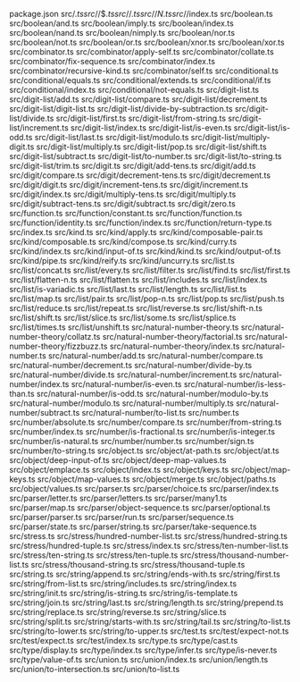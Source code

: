 package.json
src/$.ts
src/$/$$.ts
src/$/$.ts
src/$/$N.ts
src/$/index.ts
src/boolean.ts
src/boolean/and.ts
src/boolean/imply.ts
src/boolean/index.ts
src/boolean/nand.ts
src/boolean/nimply.ts
src/boolean/nor.ts
src/boolean/not.ts
src/boolean/or.ts
src/boolean/xnor.ts
src/boolean/xor.ts
src/combinator.ts
src/combinator/apply-self.ts
src/combinator/collate.ts
src/combinator/fix-sequence.ts
src/combinator/index.ts
src/combinator/recursive-kind.ts
src/combinator/self.ts
src/conditional.ts
src/conditional/equals.ts
src/conditional/extends.ts
src/conditional/if.ts
src/conditional/index.ts
src/conditional/not-equals.ts
src/digit-list.ts
src/digit-list/add.ts
src/digit-list/compare.ts
src/digit-list/decrement.ts
src/digit-list/digit-list.ts
src/digit-list/divide-by-subtraction.ts
src/digit-list/divide.ts
src/digit-list/first.ts
src/digit-list/from-string.ts
src/digit-list/increment.ts
src/digit-list/index.ts
src/digit-list/is-even.ts
src/digit-list/is-odd.ts
src/digit-list/last.ts
src/digit-list/modulo.ts
src/digit-list/multiply-digit.ts
src/digit-list/multiply.ts
src/digit-list/pop.ts
src/digit-list/shift.ts
src/digit-list/subtract.ts
src/digit-list/to-number.ts
src/digit-list/to-string.ts
src/digit-list/trim.ts
src/digit.ts
src/digit/add-tens.ts
src/digit/add.ts
src/digit/compare.ts
src/digit/decrement-tens.ts
src/digit/decrement.ts
src/digit/digit.ts
src/digit/increment-tens.ts
src/digit/increment.ts
src/digit/index.ts
src/digit/multiply-tens.ts
src/digit/multiply.ts
src/digit/subtract-tens.ts
src/digit/subtract.ts
src/digit/zero.ts
src/function.ts
src/function/constant.ts
src/function/function.ts
src/function/identity.ts
src/function/index.ts
src/function/return-type.ts
src/index.ts
src/kind.ts
src/kind/apply.ts
src/kind/composable-pair.ts
src/kind/composable.ts
src/kind/compose.ts
src/kind/curry.ts
src/kind/index.ts
src/kind/input-of.ts
src/kind/kind.ts
src/kind/output-of.ts
src/kind/pipe.ts
src/kind/reify.ts
src/kind/uncurry.ts
src/list.ts
src/list/concat.ts
src/list/every.ts
src/list/filter.ts
src/list/find.ts
src/list/first.ts
src/list/flatten-n.ts
src/list/flatten.ts
src/list/includes.ts
src/list/index.ts
src/list/is-variadic.ts
src/list/last.ts
src/list/length.ts
src/list/list.ts
src/list/map.ts
src/list/pair.ts
src/list/pop-n.ts
src/list/pop.ts
src/list/push.ts
src/list/reduce.ts
src/list/repeat.ts
src/list/reverse.ts
src/list/shift-n.ts
src/list/shift.ts
src/list/slice.ts
src/list/some.ts
src/list/splice.ts
src/list/times.ts
src/list/unshift.ts
src/natural-number-theory.ts
src/natural-number-theory/collatz.ts
src/natural-number-theory/factorial.ts
src/natural-number-theory/fizzbuzz.ts
src/natural-number-theory/index.ts
src/natural-number.ts
src/natural-number/add.ts
src/natural-number/compare.ts
src/natural-number/decrement.ts
src/natural-number/divide-by.ts
src/natural-number/divide.ts
src/natural-number/increment.ts
src/natural-number/index.ts
src/natural-number/is-even.ts
src/natural-number/is-less-than.ts
src/natural-number/is-odd.ts
src/natural-number/modulo-by.ts
src/natural-number/modulo.ts
src/natural-number/multiply.ts
src/natural-number/subtract.ts
src/natural-number/to-list.ts
src/number.ts
src/number/absolute.ts
src/number/compare.ts
src/number/from-string.ts
src/number/index.ts
src/number/is-fractional.ts
src/number/is-integer.ts
src/number/is-natural.ts
src/number/number.ts
src/number/sign.ts
src/number/to-string.ts
src/object.ts
src/object/at-path.ts
src/object/at.ts
src/object/deep-input-of.ts
src/object/deep-map-values.ts
src/object/emplace.ts
src/object/index.ts
src/object/keys.ts
src/object/map-keys.ts
src/object/map-values.ts
src/object/merge.ts
src/object/paths.ts
src/object/values.ts
src/parser.ts
src/parser/choice.ts
src/parser/index.ts
src/parser/letter.ts
src/parser/letters.ts
src/parser/many1.ts
src/parser/map.ts
src/parser/object-sequence.ts
src/parser/optional.ts
src/parser/parser.ts
src/parser/run.ts
src/parser/sequence.ts
src/parser/state.ts
src/parser/string.ts
src/parser/take-sequence.ts
src/stress.ts
src/stress/hundred-number-list.ts
src/stress/hundred-string.ts
src/stress/hundred-tuple.ts
src/stress/index.ts
src/stress/ten-number-list.ts
src/stress/ten-string.ts
src/stress/ten-tuple.ts
src/stress/thousand-number-list.ts
src/stress/thousand-string.ts
src/stress/thousand-tuple.ts
src/string.ts
src/string/append.ts
src/string/ends-with.ts
src/string/first.ts
src/string/from-list.ts
src/string/includes.ts
src/string/index.ts
src/string/init.ts
src/string/is-string.ts
src/string/is-template.ts
src/string/join.ts
src/string/last.ts
src/string/length.ts
src/string/prepend.ts
src/string/replace.ts
src/string/reverse.ts
src/string/slice.ts
src/string/split.ts
src/string/starts-with.ts
src/string/tail.ts
src/string/to-list.ts
src/string/to-lower.ts
src/string/to-upper.ts
src/test.ts
src/test/expect-not.ts
src/test/expect.ts
src/test/index.ts
src/type.ts
src/type/cast.ts
src/type/display.ts
src/type/index.ts
src/type/infer.ts
src/type/is-never.ts
src/type/value-of.ts
src/union.ts
src/union/index.ts
src/union/length.ts
src/union/to-intersection.ts
src/union/to-list.ts
